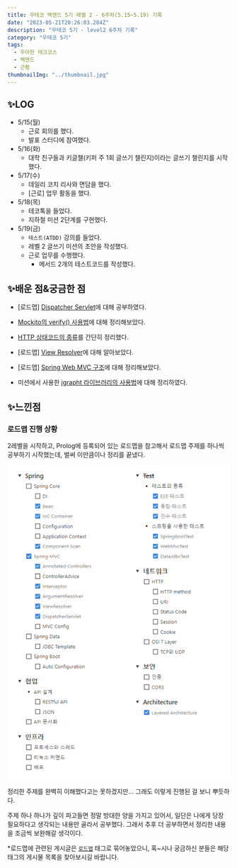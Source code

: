 ```yaml
---
title: 우테코 백엔드 5기 레벨 2 - 6주차(5.15~5.19) 기록
date: "2023-05-21T20:26:03.284Z"
description: "우테코 5기 - level2 6주차 기록"
category: "우테코 5기"
tags:
  - 우아한 테크코스
  - 백엔드
  - 근황
thumbnailImg: "../thumbnail.jpg"
---
```


## ✨LOG

- 5/15(월)
  - 근로 회의를 했다.
  - 발표 스터디에 참여했다.
- 5/16(화)
  - 대학 친구들과 키글챌(키퍼 주 1회 글쓰기 챌린지)이라는 글쓰기 챌린지를 시작했다.
- 5/17(수)
  - 데일리 코치 리사와 면담을 했다.
  - [근로] 업무 활동을 했다.
- 5/18(목)
  - 테코톡을 들었다.
  - 지하철 미션 2단계를 구현했다.
- 5/19(금)
  - `테스트(ATDD)` 강의를 들었다.
  - 레벨 2 글쓰기 미션의 초안을 작성했다.
  - 근로 업무를 수행했다.
    - 메서드 2개의 테스트코드를 작성했다.

## ✨배운 점&궁금한 점

- [로드맵] [Dispatcher Servlet](https://amaran-th.github.io/Spring/[Spring]%20Dispatcher%20Servlet/)에 대해 공부하였다.

- [Mockito의 verify() 사용법](<https://amaran-th.github.io/Java/[Mockito]%20verify()%EB%A1%9C%20%ED%96%89%EC%9C%84%20%EA%B2%80%EC%A6%9D%ED%95%98%EA%B8%B0/>)에 대해 정리해보았다.
- [HTTP 상태코드의 종류](https://amaran-th.github.io/%EC%A3%BC%EC%A0%80%EB%A6%AC%EC%A3%BC%EC%A0%80%EB%A6%AC/HTTP%20%EC%83%81%ED%83%9C%EC%BD%94%EB%93%9C%20%EC%A0%81%EC%A0%88%ED%95%98%EA%B2%8C%20%EC%82%AC%EC%9A%A9%ED%95%98%EA%B8%B0/)를 간단히 정리했다.
- [로드맵] [View Resolver](https://amaran-th.github.io/Spring/[Spring]%20View%20Resolver/)에 대해 알아보았다.
- [로드맵] [Spring Web MVC 구조](https://amaran-th.github.io/Spring/[Spring]%20Spring%20Web%20MVC/)에 대해 정리해보았다.
- 미션에서 사용한 [jgrapht 라이브러리의 사용법](https://amaran-th.github.io/Java/[Java]%20jgrapht%20%EC%82%AC%EC%9A%A9%EB%B2%95/)에 대해 정리하였다.

## ✨느낀점

### 로드맵 진행 상황

2레벨을 시작하고, Prolog에 등록되어 있는 로드맵을 참고해서 로드맵 주제를 하나씩 공부하기 시작했는데, 벌써 이만큼이나 정리를 끝냈다.

![Untitled](roadmap.png)

정리한 주제를 완벽히 이해했다고는 못하겠지만… 그래도 이렇게 진행된 걸 보니 뿌듯하다.

주제 하나 하나가 깊이 파고들면 정말 방대한 양을 가지고 있어서, 일단은 나에게 당장 필요하다고 생각되는 내용만 골라서 공부했다. 그래서 추후 더 공부하면서 정리한 내용을 조금씩 보완해갈 생각이다.

\*로드맵에 관련된 게시글은 [`로드맵`](https://amaran-th.github.io/tags/%EB%A1%9C%EB%93%9C%EB%A7%B5/) 태그로 묶어놓았으니, 혹~시나 궁금하신 분들은 해당 태그의 게시물 목록을 찾아보시길 바랍니다.
